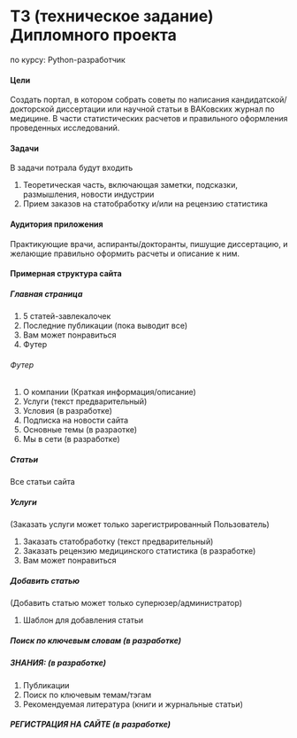 # ТЗ (техническое задание) Дипломного проекта
по курсу: Python-разработчик

#### Цели
Создать портал, в котором собрать советы по написания кандидатской/докторской диссертации или научной статьи в 
ВАКовских журнал по медицине. В части статистических расчетов и правильного оформления
проведенных исследований.
 
#### Задачи
В задачи потрала будут входить 
1. Теоретическая часть, включающая заметки, подсказки, размышления, новости индустрии
2. Прием заказов на статобработку и/или на рецензию статистика
 
#### Аудитория приложения
Практикующие врачи, аспиранты/докторанты, пишущие диссертацию, и
желающие правильно оформить расчеты и описание к ним.

#### Примерная структура сайта
##### Главная страница
1. 5 статей-завлекалочек
2. Последние публикации (пока выводит все)
3. Вам может понравиться
4. Футер

###### Футер
1. О компании (Краткая информация/описание)
2. Услуги (текст предварительный)
3. Условия (в разработке)
4. Подписка на новости сайта
5. Основные темы (в разраотке)
6. Мы в сети (в разработке)

##### Статьи
Все статьи сайта

##### Услуги
(Заказать услуги может только зарегистрированный Пользователь)
1. Заказать статобработку (текст предварительный)
2. Заказать рецензию медицинского статистика (в разработке)
3. Вам может понравиться

##### Добавить статью
(Добавить статью может только суперюзер/администратор)
1. Шаблон для добавления статьи

##### Поиск по ключевым словам (в разработке)

##### ЗНАНИЯ: (в разработке)
1. Публикации
2. Поиск по ключевым темам/тэгам
3. Рекомендуемая литература (книги и журнальные статьи)

##### РЕГИСТРАЦИЯ НА САЙТЕ (в разработке)






